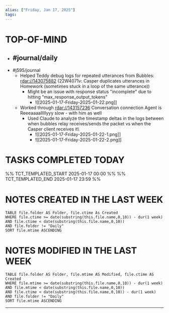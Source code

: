 ```yaml
---
alias: ["Friday, Jan 17, 2025"]
tags: 
---
```

# TOP-OF-MIND
- #journal/daily 
	- 
- #j595/journal 
	- Helped Teddy debug logs for repeated utterances from Bubbles: [rdar://143075882](rdar://143075882) (22W4071v: Casper duplicates utterances in Homework (sometimes stuck in a loop of the same utterance))
		- Might be an issue with response status "incomplete" due to hitting "max_response_output_tokens"
			- ![[2025-01-17-Friday-2025-01-22.png]]
	- Worked through [rdar://143157236](rdar://143157236) Conversation connection Agent is Reeeaaaalllllyyy slow - with him as well
		- Used Claude to analyze the timestamp deltas in the logs between when bubbles relay receives/sends the packet vs when the Casper client receives it\
			- ![[2025-01-17-Friday-2025-01-22-1.png]]
			- ![[2025-01-17-Friday-2025-01-22-2.png]]

# TASKS COMPLETED TODAY
%% TCT_TEMPLATED_START 2025-01-17 00:00 %%
%% TCT_TEMPLATED_END 2025-01-17 23:59 %%



# NOTES CREATED IN THE LAST WEEK
``` dataview
TABLE file.folder AS Folder, file.ctime As Created
WHERE file.ctime >= date(substring(this.file.name,0,10)) - dur(1 week) 
AND file.ctime < date(substring(this.file.name,0,10)) 
AND file.folder != "Daily"
SORT file.mtime ASCENDING
```

# NOTES MODIFIED IN THE LAST WEEK
``` dataview
TABLE file.folder AS Folder, file.mtime AS Modified, file.ctime AS Created
WHERE file.mtime >= date(substring(this.file.name,0,10)) - dur(1 week)
AND file.mtime < date(substring(this.file.name,0,10))
AND file.ctime < date(substring(this.file.name,0,10)) - dur(1 week)
AND file.folder != "Daily"
SORT file.mtime ASCENDING
```
---
